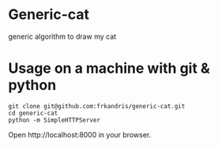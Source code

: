 # Generic-cat
generic algorithm to draw my cat

# Usage on a machine with git & python
```
git clone git@github.com:frkandris/generic-cat.git
cd generic-cat
python -m SimpleHTTPServer
```
Open http://localhost:8000 in your browser.
